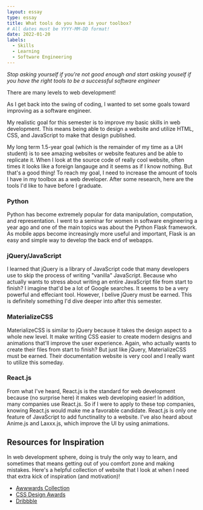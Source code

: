 ```yaml
---
layout: essay
type: essay
title: What tools do you have in your toolbox?
# All dates must be YYYY-MM-DD format!
date: 2022-01-20
labels:
  - Skills
  - Learning
  - Software Engineering
---
```


*Stop asking yourself if you're not good enough and start asking youself if you have the right tools to be a successful software engineer*

There are many levels to web development! 

As I get back into the swing of coding, I wanted to set some goals toward improving as a software engineer.

My realistic goal for this semester is to improve my basic skills in web development. This means being able to design a website and utilize HTML, CSS, and JavaScript to make that design published.

My long term 1.5-year goal (which is the remainder of my time as a UH student) is to see amazing websites or website features and be able to replicate it. When I look at the source code of really cool website, often times it looks like a foreign langauge and it seems as if I know nothing. But that's a good thing! To reach my goal, I need to increase the amount of tools I have in my toolbox as a web developer. After some research, here are the tools I'd like to have before I graduate.

### Python

Python has become extremely popular for data manipulation, computation, and representation. I went to a seminar for women in software engineering a year ago and one of the main topics was about the Python Flask framework. As mobile apps become increasingly more useful and important, Flask is an easy and simple way to develop the back end of webapps.

### jQuery/JavaScript

I learned that jQuery is a library of JavaScript code that many developers use to skip the process of writing "vanilla" JavaScript. Because who actually wants to stress about writing an entire JavaScript file from start to finish? I imagine that'd be a lot of Google searches. It seems to be a very powerful and effeciant tool. However, I belive jQuery must be earned. This is definitely something I'd dive deeper into after this semester.

### MaterializeCSS

MaterializeCSS is similar to jQuery because it takes the design aspect to a whole new level. It make writing CSS easier to create modern designs and animations that'll improve the user experience. Again, who actually wants to create their files from start to finish?  But just like jQuery, MaterializeCSS must be earned. Their documentation website is very cool and I really want to utilize this someday.

### React.js

From what I've heard, React.js is the standard for web development because (no surprise here) it makes web developing easier! In addition, many companies use React.js. So if I were to apply to these top companies, knowing React.js would make me a favorable candidate. React.js is only one feature of JavaScript to add functinality to a website. I've also heard about Anime.js and Laxxx.js, which improve the UI by using animations.

## Resources for Inspiration

In web development sphere, doing is truly the only way to learn, and sometimes that means getting out of you comfort zone and making mistakes. Here's a helpful collection of website that I look at when I need that extra kick of inspiration (and motivation)!

- <a href="https://www.awwwards.com/collections/">Awwwards Collection</a>
- <a href="https://www.cssdesignawards.com/">CSS Design Awards</a>
- <a href="https://dribbble.com/">Dribbble</a>
